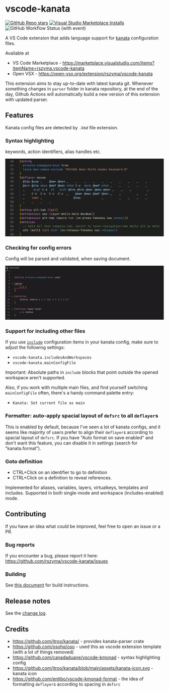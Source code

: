 # vscode-kanata
[![GitHub Repo stars](https://img.shields.io/github/stars/rszyma/vscode-kanata?logo=github)](https://github.com/rszyma/vscode-kanata)
[![Visual Studio Marketplace Installs](https://img.shields.io/visual-studio-marketplace/i/rszyma.vscode-kanata?logo=visualstudiocode)](https://marketplace.visualstudio.com/items?itemName=rszyma.vscode-kanata)
![GitHub Workflow Status (with event)](https://img.shields.io/github/actions/workflow/status/rszyma/vscode-kanata/rust.yml)
<!-- ![GitHub Workflow Status (with event)](https://img.shields.io/github/actions/workflow/status/rszyma/vscode-kanata/publish.yml?label=nightly%20kanata%20version%20bump) -->
<!-- [![Visual Studio Marketplace Version (including pre-releases)](https://img.shields.io/visual-studio-marketplace/v/rszyma.vscode-kanata)](https://marketplace.visualstudio.com/items?itemName=rszyma.vscode-kanata) -->

A VS Code extension that adds language support for [kanata](https://github.com/jtroo/kanata) configuration files.

Available at
- VS Code Marketplace - https://marketplace.visualstudio.com/items?itemName=rszyma.vscode-kanata
- Open VSX - https://open-vsx.org/extension/rszyma/vscode-kanata

This extension aims to stay up-to-date with latest kanata git.
Whenever something changes in `parser` folder in kanata repository, at the end of the day,
Github Actions will automatically build a new version of this extension with updated parser.

## Features

Kanata config files are detected by `.kbd` file extension.

### Syntax highlighting

keywords, action identifiers, alias handles etc.

<p><img src="assets/syntax-highlighting-showcase.png"/></p>

### Checking for config errors

Config will be parsed and validated, when saving document.

<p><img src="assets/config-parsing-showcase.gif"/></p>

### Support for including other files

If you use [`include`](https://github.com/jtroo/kanata/blob/main/docs/config.adoc#include-other-files)
configuration items in your kanata config, make sure to adjust the following settings:
- `vscode-kanata.includesAndWorkspaces`
- `vscode-kanata.mainConfigFile`

Important: Absolute paths in `include` blocks that point outside the opened workspace aren't supported.

Also, if you work with multiple main files, and find yourself switching `mainConfigFile` often,
there's a handy command palette entry:
- `Kanata: Set current file as main`

### Formatter: auto-apply spacial layout of `defsrc` to all `deflayer`s

This is enabled by default, because I've seen a lot of kanata configs, and it seems like
majority of users prefer to align their `deflayer`s according to spacial layout of `defsrc`.
If you have "Auto format on save enabled" and don't want this feature, you can disable
it in settings (search for "kanata.format").

### Goto definition

- CTRL+Click on an identifier to go to definition
- CTRL+Click on a definition to reveal references.

Implemented for aliases, variables, layers, virtualkeys, templates and includes.
Supported in both single-mode and workspace (includes-enabled)
mode.

<!-- todo: gif here -->

## Contributing

If you have an idea what could be improved, feel free to open an issue or a PR.

### Bug reports

If you encounter a bug, please report it here: https://github.com/rszyma/vscode-kanata/issues

### Building

See [this document](CONTRIBUTING.md) for build instructions.

## Release notes

See the [change log](CHANGELOG.md).

## Credits

- https://github.com/jtroo/kanata/ - provides kanata-parser crate
- https://github.com/osohq/oso - used this as vscode extension template (with a lot of things removed)
- https://github.com/canadaduane/vscode-kmonad - syntax highlighting config
- https://github.com/jtroo/kanata/blob/main/assets/kanata-icon.svg - kanata icon
- https://github.com/entibo/vscode-kmonad-format - the idea of formatting `deflayer`s according to spacing in `defsrc`